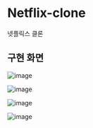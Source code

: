 # Netflix-clone
넷플릭스 클론

## 구현 화면 

![image](https://github.com/hak0622/Netflix-clone/assets/128469147/5fcb31cd-e750-406e-8364-c4248caa9bb1)

![image](https://github.com/hak0622/Netflix-clone/assets/128469147/0557348d-c4eb-4aa8-a294-362e9dd66223)

![image](https://github.com/hak0622/Netflix-clone/assets/128469147/792e8073-4c6d-44da-84ed-8204ef12ae1b)

![image](https://github.com/hak0622/Netflix-clone/assets/128469147/d18615cc-b140-46db-8d0f-465ad730d744)
